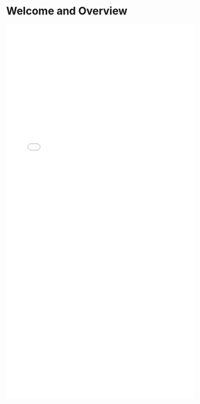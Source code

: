 # Welcome and Overview

<iframe src="welcome.html"
        width="100%"
        height="1000px"
        style="border:none; display:block; margin:auto; max-width: none;"
        loading="eager"
        allowfullscreen
        sandbox="allow-scripts allow-same-origin allow-popups">
</iframe>